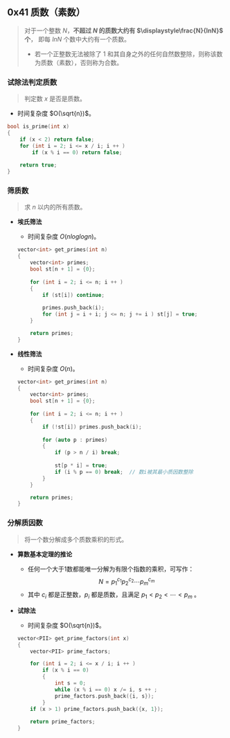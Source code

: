 ## 0x41 质数（素数）

> 对于一个整数 $N$，**不超过 $N$ 的质数大约有 $\displaystyle\frac{N}{lnN}$ 个**， 即每 $lnN$ 个数中大约有一个质数。
> - 若一个正整数无法被除了 $1$ 和其自身之外的任何自然数整除，则称该数为质数（素数），否则称为合数。

### 试除法判定质数

> 判定数 $x$ 是否是质数。

- 时间复杂度 $O(\sqrt{n})$。

``` C++
bool is_prime(int x)
{
    if (x < 2) return false;
    for (int i = 2; i <= x / i; i ++ )
        if (x % i == 0) return false;
    
    return true;
}
```

### 筛质数

> 求 $n$ 以内的所有质数。

- **埃氏筛法**
  - 时间复杂度 $O(nloglogn)$。
  ``` C++
  vector<int> get_primes(int n)
  {
      vector<int> primes;
      bool st[n + 1] = {0};
      
      for (int i = 2; i <= n; i ++ )
      {
          if (st[i]) continue;
          
          primes.push_back(i);
          for (int j = i + i; j <= n; j += i ) st[j] = true;
      }

      return primes;
  }
  ```

- **线性筛法**
  - 时间复杂度 $O(n)$。
  ``` C++
  vector<int> get_primes(int n)
  {
      vector<int> primes;
      bool st[n + 1] = {0};
      
      for (int i = 2; i <= n; i ++ )
      {
          if (!st[i]) primes.push_back(i);
          
          for (auto p : primes)
          {
              if (p > n / i) break;
              
              st[p * i] = true;
              if (i % p == 0) break;  // 数i被其最小质因数整除
          }
      }

      return primes;
  }
  ```

### 分解质因数

> 将一个数分解成多个质数乘积的形式。

- **算数基本定理的推论**
  - 任何一个大于$1$数都能唯一分解为有限个指数的乘积，可写作：
    $$
    N = p_1^{c_1}p_2^{c_2} \cdots p_m^{c_m}
    $$
  - 其中 $c_i$ 都是正整数，$p_i$ 都是质数，且满足 $p_1 < p_2 < \cdots < p_m$ 。

- **试除法**
  - 时间复杂度 $O(\sqrt{n})$。
  ``` C++
  vector<PII> get_prime_factors(int x)
  {
      vector<PII> prime_factors;

      for (int i = 2; i <= x / i; i ++ )
          if (x % i == 0)
          {
              int s = 0;
              while (x % i == 0) x /= i, s ++ ;
              prime_factors.push_back({i, s});
          }
      if (x > 1) prime_factors.push_back({x, 1});
      
      return prime_factors;
  }
  ```